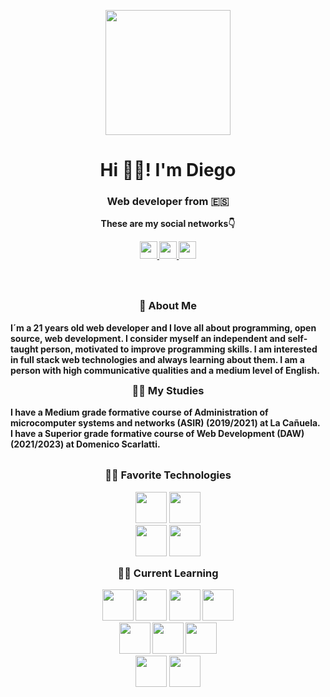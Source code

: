 <p align="center" width="300">
  <img align="center"  width="200" src="https://user-images.githubusercontent.com/99729923/202528843-febdfdf8-ab87-4ecd-a62a-40ff86a348db.png">
  <h1 align="center">Hi 🤙🏼! I'm Diego</h1>
  <h3 align="center"><strong>Web developer<strong> from 🇪🇸 </h3>
</p>
  
<p align="center" width="300">These are my social networks👇</p>
<p align="center" width="300">
<a href="https://www.instagram.com/imcasero.dev/">
  <img width="28" src="https://user-images.githubusercontent.com/99729923/202531050-560a7d15-72a5-4f88-8629-87732f5af40a.png">
</a>
<a href="https://twitter.com/imcasero_dev">
  <img width="28" src="https://user-images.githubusercontent.com/99729923/202531826-64e223df-3096-4411-acf4-467f0fe8bb2b.png">
</a>
<a href="https://www.linkedin.com/in/diego-casero-mart%C3%ADn/">
  <img width="28" src="https://user-images.githubusercontent.com/99729923/202532198-8527d0e6-0f81-4e21-939f-9a3585acf22e.png">
</a>
</p>
</br></br>
<p align="center" width="300" >
  <h3 align="center" width="300" style="margin-top :14px">👋 About Me</h3>
  I´m a 21 years old web developer and I love all about programming, open source, web development. I consider myself an independent and self-taught person, motivated to improve programming skills.
I am interested in full stack web technologies and always learning about them. I am a person with high communicative qualities and a medium level of English.
</br>
  <h3 align="center" width="300" style="margin-top :14px">👨‍🎓 My Studies</h3>
I have a Medium grade formative course of Administration of microcomputer systems and networks (ASIR) (2019/2021) at La Cañuela.</br>
I have a Superior grade formative course of Web Development (DAW) (2021/2023) at Domenico Scarlatti.
</br></br>
  <h3 align="center" justify-content="center" width="500" style="margin-top :14px">👨‍💻 Favorite Technologies</h3>
<p align="center" width="500">
<img width="50" src="https://user-images.githubusercontent.com/99729923/202535204-9c2116b4-1655-4d5c-8bf1-d04df449ff71.svg">
<img width="50" src="https://user-images.githubusercontent.com/99729923/202535844-939e2df8-70d6-4d69-85fa-cc78e424cb8e.svg">
  <br>
<img width="50" src="https://user-images.githubusercontent.com/99729923/202535946-ad1742c0-9430-4f12-8867-27469f7c5347.svg">
<img width="50" src="https://user-images.githubusercontent.com/99729923/203137753-6d0e0dd2-14c6-4598-8ac8-4daa5eef140a.svg">  
</p>
  <h3 align="center" justify-content="center" width="500" style="margin-top :14px">👨‍💻 Current Learning</h3>
<p align="center" width="500">
<img width="50" src="https://user-images.githubusercontent.com/99729923/202535204-9c2116b4-1655-4d5c-8bf1-d04df449ff71.svg">
<img width="50" src="https://user-images.githubusercontent.com/99729923/202535844-939e2df8-70d6-4d69-85fa-cc78e424cb8e.svg">
<img width="50" src="https://user-images.githubusercontent.com/99729923/203139790-86322585-f464-46a5-ae5d-2c32fa3b8523.svg">
<img width="50" src="https://user-images.githubusercontent.com/99729923/203139930-9e1edf8a-928b-4d50-926b-e6becb4183fc.svg">
  <br>
<img width="50" src="https://user-images.githubusercontent.com/99729923/202535946-ad1742c0-9430-4f12-8867-27469f7c5347.svg">
<img width="50" src="https://user-images.githubusercontent.com/99729923/203137593-0409af61-57b5-4a87-a4e1-04258170c5aa.svg">
<img width="50" src="https://user-images.githubusercontent.com/99729923/203137753-6d0e0dd2-14c6-4598-8ac8-4daa5eef140a.svg">  
  <br>
<img width="50" src="https://user-images.githubusercontent.com/99729923/203138275-6f05c84c-4e2c-4fbd-8676-9ee64f201ff5.svg"> 
<img width="50" src="https://user-images.githubusercontent.com/99729923/203139161-8fcddd4f-86fe-44b8-aa58-0049971e4899.svg"> 

</p>
   
</p>
